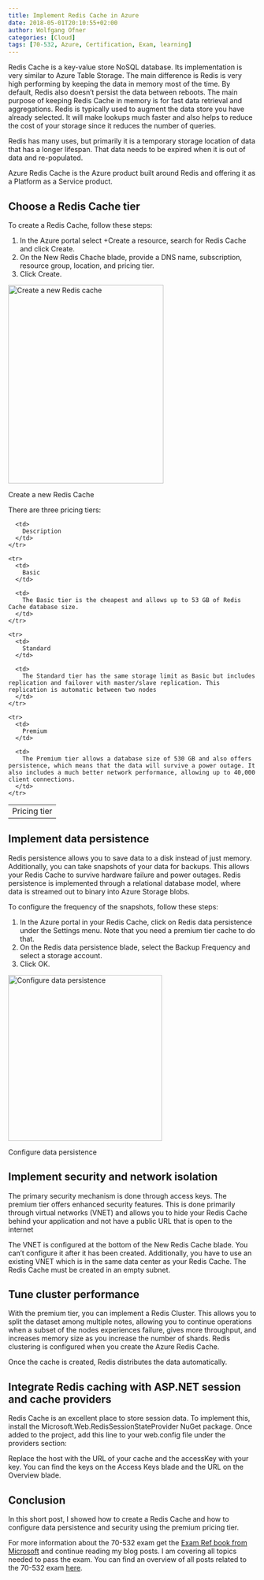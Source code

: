 ```yaml
---
title: Implement Redis Cache in Azure
date: 2018-05-01T20:10:55+02:00
author: Wolfgang Ofner
categories: [Cloud]
tags: [70-532, Azure, Certification, Exam, learning]
---
```

Redis Cache is a key-value store NoSQL database. Its implementation is very similar to Azure Table Storage. The main difference is Redis is very high performing by keeping the data in memory most of the time. By default, Redis also doesn&#8217;t persist the data between reboots. The main purpose of keeping Redis Cache in memory is for fast data retrieval and aggregations. Redis is typically used to augment the data store you have already selected. It will make lookups much faster and also helps to reduce the cost of your storage since it reduces the number of queries.

Redis has many uses, but primarily it is a temporary storage location of data that has a longer lifespan. That data needs to be expired when it is out of data and re-populated.

Azure Redis Cache is the Azure product built around Redis and offering it as a Platform as a Service product.

## Choose a Redis Cache tier

To create a Redis Cache, follow these steps:

  1. In the Azure portal select +Create a resource, search for Redis Cache and click Create.
  2. On the New Redis Chache blade, provide a DNS name, subscription, resource group, location, and pricing tier.
  3. Click Create.

<div id="attachment_1239" style="width: 325px" class="wp-caption aligncenter">
  <a href="https://www.programmingwithwolfgang.com/wp-content/uploads/2018/05/Create-a-new-Redis-cache.png"><img aria-describedby="caption-attachment-1239" loading="lazy" class="size-full wp-image-1239" src="https://www.programmingwithwolfgang.com/wp-content/uploads/2018/05/Create-a-new-Redis-cache.png" alt="Create a new Redis cache" width="315" height="403" srcset="https://www.programmingwithwolfgang.com/wp-content/uploads/2018/05/Create-a-new-Redis-cache.png 315w, https://www.programmingwithwolfgang.com/wp-content/uploads/2018/05/Create-a-new-Redis-cache-234x300.png 234w" sizes="(max-width: 315px) 100vw, 315px" /></a>
  
  <p id="caption-attachment-1239" class="wp-caption-text">
    Create a new Redis Cache
  </p>
</div>

There are three pricing tiers:

<div class="table-responsive">
  <table class="table table-striped table-bordered table-hover">
    <tr>
      <td>
        Pricing tier
      </td>
      
      <td>
        Description
      </td>
    </tr>
    
    <tr>
      <td>
        Basic
      </td>
      
      <td>
        The Basic tier is the cheapest and allows up to 53 GB of Redis Cache database size.
      </td>
    </tr>
    
    <tr>
      <td>
        Standard
      </td>
      
      <td>
        The Standard tier has the same storage limit as Basic but includes replication and failover with master/slave replication. This replication is automatic between two nodes
      </td>
    </tr>
    
    <tr>
      <td>
        Premium
      </td>
      
      <td>
        The Premium tier allows a database size of 530 GB and also offers persistence, which means that the data will survive a power outage. It also includes a much better network performance, allowing up to 40,000 client connections.
      </td>
    </tr>
  </table>
</div>

## Implement data persistence

Redis persistence allows you to save data to a disk instead of just memory. Additionally, you can take snapshots of your data for backups. This allows your Redis Cache to survive hardware failure and power outages. Redis persistence is implemented through a relational database model, where data is streamed out to binary into Azure Storage blobs.

To configure the frequency of the snapshots, follow these steps:

  1. In the Azure portal in your Redis Cache, click on Redis data persistence under the Settings menu. Note that you need a premium tier cache to do that.
  2. On the Redis data persistence blade, select the Backup Frequency and select a storage account.
  3. Click OK.

<div id="attachment_1240" style="width: 322px" class="wp-caption aligncenter">
  <a href="https://www.programmingwithwolfgang.com/wp-content/uploads/2018/05/Configure-data-persistence.jpg"><img aria-describedby="caption-attachment-1240" loading="lazy" class="size-full wp-image-1240" src="https://www.programmingwithwolfgang.com/wp-content/uploads/2018/05/Configure-data-persistence.jpg" alt="Configure data persistence" width="312" height="337" srcset="https://www.programmingwithwolfgang.com/wp-content/uploads/2018/05/Configure-data-persistence.jpg 312w, https://www.programmingwithwolfgang.com/wp-content/uploads/2018/05/Configure-data-persistence-278x300.jpg 278w" sizes="(max-width: 312px) 100vw, 312px" /></a>
  
  <p id="caption-attachment-1240" class="wp-caption-text">
    Configure data persistence
  </p>
</div>

## Implement security and network isolation

The primary security mechanism is done through access keys. The premium tier offers enhanced security features. This is done primarily through virtual networks (VNET) and allows you to hide your Redis Cache behind your application and not have a public URL that is open to the internet

The VNET is configured at the bottom of the New Redis Cache blade. You can&#8217;t configure it after it has been created. Additionally, you have to use an existing VNET which is in the same data center as your Redis Cache. The Redis Cache must be created in an empty subnet.

## Tune cluster performance

With the premium tier, you can implement a Redis Cluster. This allows you to split the dataset among multiple notes, allowing you to continue operations when a subset of the nodes experiences failure, gives more throughput, and increases memory size as you increase the number of shards. Redis clustering is configured when you create the Azure Redis Cache.

Once the cache is created, Redis distributes the data automatically.

## Integrate Redis caching with ASP.NET session and cache providers

Redis Cache is an excellent place to store session data. To implement this, install the Microsoft.Web.RedisSessionStateProvider NuGet package. Once added to the project, add this line to your web.config file under the providers section:

<add name=&#8221;MySessionStateStore&#8221; type=&#8221;Microsoft.Web.Redis.RedisSessionStateProvider&#8221; host=&#8221;YourHostURL&#8221; accessKey=&#8221;YourAccessKey&#8221; ssl=&#8221;true&#8221; />

Replace the host with the URL of your cache and the accessKey with your key. You can find the keys on the Access Keys blade and the URL on the Overview blade.

## Conclusion

In this short post, I showed how to create a Redis Cache and how to configure data persistence and security using the premium pricing tier.

For more information about the 70-532 exam get the <a href="http://amzn.to/2EWNWMF" target="_blank" rel="noopener">Exam Ref book from Microsoft</a> and continue reading my blog posts. I am covering all topics needed to pass the exam. You can find an overview of all posts related to the 70-532 exam <a href="https://www.programmingwithwolfgang.com/prepared-for-the-70-532-exam/" target="_blank" rel="noopener">here</a>.